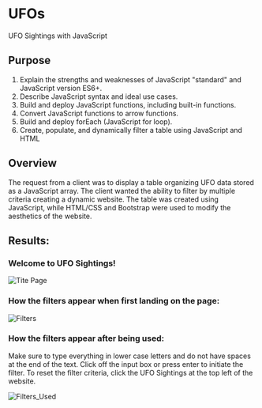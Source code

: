 # UFOs
UFO Sightings with JavaScript

## Purpose
1. Explain the strengths and weaknesses of JavaScript "standard" and JavaScript version ES6+.
2. Describe JavaScript syntax and ideal use cases.
3. Build and deploy JavaScript functions, including built-in functions.
4. Convert JavaScript functions to arrow functions.
5. Build and deploy forEach (JavaScript for loop).
6. Create, populate, and dynamically filter a table using JavaScript and HTML

## Overview 
The request from a client was to display a table organizing UFO data stored as a JavaScript array. The client wanted the ability to filter by multiple criteria creating a dynamic website.  The table was created using JavaScript, while HTML/CSS and Bootstrap were used to modify the aesthetics of the website. 

## Results:
### Welcome to UFO Sightings! 

![Tite Page](https://user-images.githubusercontent.com/103863575/184571181-a6ade07d-2e8a-4f91-a3a9-44c025286a29.png)

### How the filters appear when first landing on the page:

![Filters](https://user-images.githubusercontent.com/103863575/184571265-77da3955-9dfc-41e4-bd61-1f3d760919eb.png)


### How the filters appear after being used: 
Make sure to type everything in lower case letters and do not have spaces at the end of the text.  Click off the input box or press enter to initiate the filter.  To reset the filter criteria, click the UFO Sightings at the top left of the website. 


![Filters_Used](https://user-images.githubusercontent.com/103863575/184571412-9b99431c-d659-4188-ba3a-e6756ea9f420.png)

